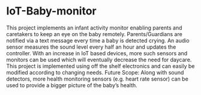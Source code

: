 # IoT-Baby-monitor
This project implements an infant activity monitor enabling parents and caretakers to keep an eye on the baby remotely. Parents/Guardians are notified via a  text message every time a baby is detected crying. An audio sensor measures the sound level every half an hour and updates the controller. With an increase in IoT based devices, more such sensors and monitors can be used which will eventually decrease the need for daycare. This project is implemented using off the shelf electronics and can easily be modified according to changing needs.
Future Scope:
Along with sound detectors, more health monitoring sensors (e.g. heart rate sensor) can be used to provide a bigger picture of the baby’s health. 
